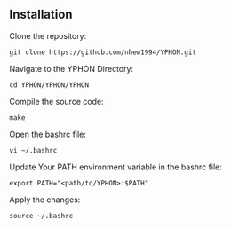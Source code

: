 ## Installation
Clone the repository:

    git clone https://github.com/nhew1994/YPHON.git

Navigate to the YPHON Directory:

    cd YPHON/YPHON/YPHON

Compile the source code:

    make

Open the bashrc file:

    vi ~/.bashrc

Update Your PATH environment variable in the bashrc file: 

    export PATH="<path/to/YPHON>:$PATH"

Apply the changes:

    source ~/.bashrc